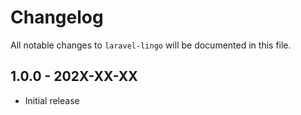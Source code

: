 # Changelog

All notable changes to `laravel-lingo` will be documented in this file.

## 1.0.0 - 202X-XX-XX

- Initial release

